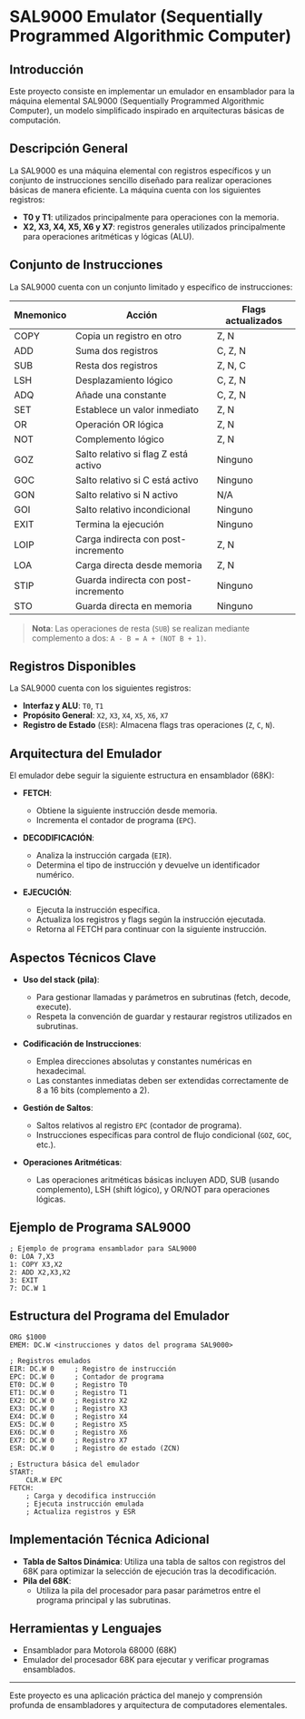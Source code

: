 # SAL9000 Emulator (Sequentially Programmed Algorithmic Computer)

## Introducción

Este proyecto consiste en implementar un emulador en ensamblador para la máquina elemental SAL9000 (Sequentially Programmed Algorithmic Computer), un modelo simplificado inspirado en arquitecturas básicas de computación.

## Descripción General

La SAL9000 es una máquina elemental con registros específicos y un conjunto de instrucciones sencillo diseñado para realizar operaciones básicas de manera eficiente. La máquina cuenta con los siguientes registros:

- **T0 y T1**: utilizados principalmente para operaciones con la memoria.
- **X2, X3, X4, X5, X6 y X7**: registros generales utilizados principalmente para operaciones aritméticas y lógicas (ALU).

## Conjunto de Instrucciones

La SAL9000 cuenta con un conjunto limitado y específico de instrucciones:

| Mnemonico | Acción                               | Flags actualizados  |
|-----------|--------------------------------------|---------------------|
| COPY      | Copia un registro en otro            | Z, N                |
| ADD       | Suma dos registros                   | C, Z, N             |
| SUB       | Resta dos registros                  | Z, N, C             |
| LSH       | Desplazamiento lógico                | C, Z, N             |
| ADQ       | Añade una constante                  | C, Z, N             |
| SET       | Establece un valor inmediato         | Z, N                |
| OR        | Operación OR lógica                  | Z, N                |
| NOT       | Complemento lógico                   | Z, N                |
| GOZ       | Salto relativo si flag Z está activo | Ninguno             |
| GOC       | Salto relativo si C está activo      | Ninguno             |
| GON       | Salto relativo si N activo           | N/A                 |
| GOI       | Salto relativo incondicional         | Ninguno             |
| EXIT      | Termina la ejecución                 | Ninguno             |
| LOIP      | Carga indirecta con post-incremento  | Z, N                |
| LOA       | Carga directa desde memoria          | Z, N                |
| STIP      | Guarda indirecta con post-incremento | Ninguno             |
| STO       | Guarda directa en memoria            | Ninguno             |

> **Nota**: Las operaciones de resta (`SUB`) se realizan mediante complemento a dos: `A - B = A + (NOT B + 1)`.

## Registros Disponibles

La SAL9000 cuenta con los siguientes registros:

- **Interfaz y ALU**: `T0`, `T1`
- **Propósito General**: `X2`, `X3`, `X4`, `X5`, `X6`, `X7`
- **Registro de Estado** (`ESR`): Almacena flags tras operaciones (`Z`, `C`, `N`).

## Arquitectura del Emulador

El emulador debe seguir la siguiente estructura en ensamblador (68K):

- **FETCH**:
  - Obtiene la siguiente instrucción desde memoria.
  - Incrementa el contador de programa (`EPC`).

- **DECODIFICACIÓN**:
  - Analiza la instrucción cargada (`EIR`).
  - Determina el tipo de instrucción y devuelve un identificador numérico.

- **EJECUCIÓN**:
  - Ejecuta la instrucción específica.
  - Actualiza los registros y flags según la instrucción ejecutada.
  - Retorna al FETCH para continuar con la siguiente instrucción.

## Aspectos Técnicos Clave

- **Uso del stack (pila)**: 
  - Para gestionar llamadas y parámetros en subrutinas (fetch, decode, execute).
  - Respeta la convención de guardar y restaurar registros utilizados en subrutinas.

- **Codificación de Instrucciones**:
  - Emplea direcciones absolutas y constantes numéricas en hexadecimal.
  - Las constantes inmediatas deben ser extendidas correctamente de 8 a 16 bits (complemento a 2).

- **Gestión de Saltos**:
  - Saltos relativos al registro `EPC` (contador de programa).
  - Instrucciones específicas para control de flujo condicional (`GOZ`, `GOC`, etc.).

- **Operaciones Aritméticas**:
  - Las operaciones aritméticas básicas incluyen ADD, SUB (usando complemento), LSH (shift lógico), y OR/NOT para operaciones lógicas.

## Ejemplo de Programa SAL9000
```assembly
; Ejemplo de programa ensamblador para SAL9000
0: LOA 7,X3
1: COPY X3,X2
2: ADD X2,X3,X2
3: EXIT
7: DC.W 1
```

## Estructura del Programa del Emulador
```assembly
ORG $1000
EMEM: DC.W <instrucciones y datos del programa SAL9000>

; Registros emulados
EIR: DC.W 0     ; Registro de instrucción
EPC: DC.W 0     ; Contador de programa
ET0: DC.W 0     ; Registro T0
ET1: DC.W 0     ; Registro T1
EX2: DC.W 0     ; Registro X2
EX3: DC.W 0     ; Registro X3
EX4: DC.W 0     ; Registro X4
EX5: DC.W 0     ; Registro X5
EX6: DC.W 0     ; Registro X6
EX7: DC.W 0     ; Registro X7
ESR: DC.W 0     ; Registro de estado (ZCN)

; Estructura básica del emulador
START:
    CLR.W EPC
FETCH:
    ; Carga y decodifica instrucción
    ; Ejecuta instrucción emulada
    ; Actualiza registros y ESR
```

## Implementación Técnica Adicional
- **Tabla de Saltos Dinámica**: Utiliza una tabla de saltos con registros del 68K para optimizar la selección de ejecución tras la decodificación.
- **Pila del 68K**:
  - Utiliza la pila del procesador para pasar parámetros entre el programa principal y las subrutinas.

## Herramientas y Lenguajes
- Ensamblador para Motorola 68000 (68K)
- Emulador del procesador 68K para ejecutar y verificar programas ensamblados.

---

Este proyecto es una aplicación práctica del manejo y comprensión profunda de ensambladores y arquitectura de computadores elementales.
